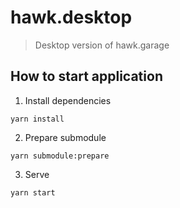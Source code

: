 # hawk.desktop

> Desktop version of hawk.garage

## How to start application

1. Install dependencies
```
yarn install
```
2. Prepare submodule
```
yarn submodule:prepare
```
3. Serve
```
yarn start
```